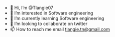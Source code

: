 - 👋 Hi, I’m @Tlangie07
- 👀 I’m interested in Software engineering
- 🌱 I’m currently learning Software engineering
- 💞️ I’m looking to collaborate on twitter
- 📫 How to reach me email tlangie.tn@gmail.com

<!---
Tlangie07/Tlangie07 is a ✨ special ✨ repository because its `README.md` (this file) appears on your GitHub profile.
You can click the Preview link to take a look at your changes.
--->
